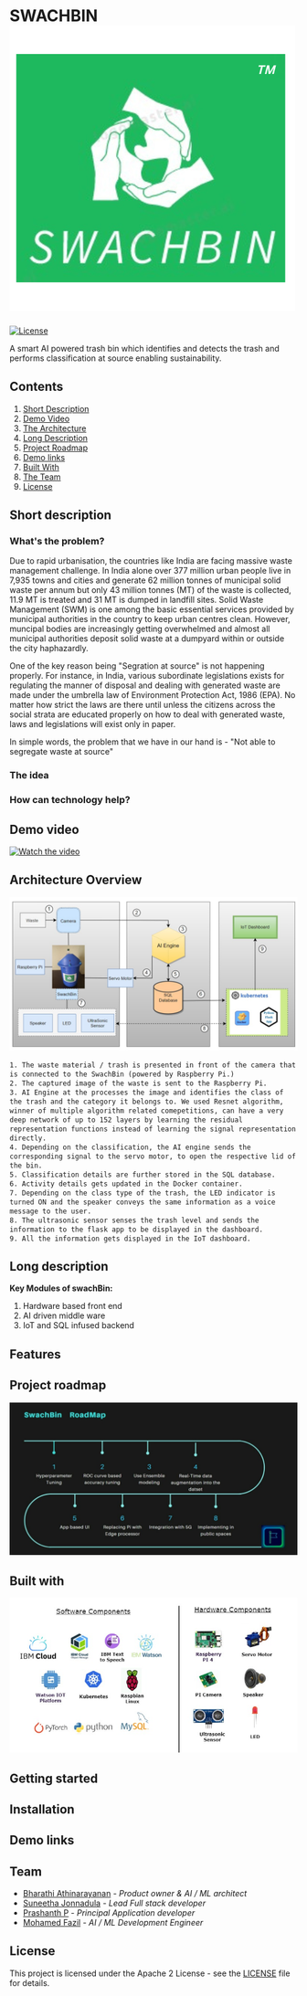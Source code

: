 # SWACHBIN ![Logo](./images/swachBINLogo.png)
[![License](https://img.shields.io/badge/License-Apache2-blue.svg)](https://www.apache.org/licenses/LICENSE-2.0)

A smart AI powered trash bin which identifies and detects the trash and performs classification at source enabling sustainability.

  ## Contents
1. [Short Description](#short-description)
1. [Demo Video](#demo-video)
1. [The Architecture](#architecture-overview)
1. [Long Description](#long-description)
1. [Project Roadmap](#project-roadmap)
1. [Demo links](#demo)
1. [Built With](#built-with)
1. [The Team](#team)
1. [License](#license)


## Short description 

### What's the problem?

Due to rapid urbanisation, the countries like India are facing massive waste management challenge. In India alone over 377 million urban people live in 7,935 towns and cities and generate 62 million tonnes of municipal solid waste per annum but only 43 million tonnes (MT) of the waste is collected, 11.9 MT is treated and 31 MT is dumped in landfill sites. Solid Waste Management (SWM) is one among the basic essential services provided by municipal authorities in the country to keep urban centres clean. However, muncipal bodies are increasingly getting overwhelmed and almost all municipal authorities deposit solid waste at a dumpyard within or outside the city haphazardly. 

One of the key reason being "Segration at source" is not happening properly. For instance, in India, various subordinate legislations exists for regulating the manner of disposal and dealing with generated waste are made under the umbrella law of Environment Protection Act, 1986 (EPA). No matter how strict the laws are there until unless the citizens across the social strata are educated properly on how to deal with generated waste, laws and legislations will exist only in paper.

In simple words, the problem that we have in our hand is - "Not able to segregate waste at source" 
### The idea

### How can technology help?


## Demo video

[![Watch the video](./images/swachbin_Video_preview_image.jpg)](https://www.youtube.com/)

## Architecture Overview

![Architecture](./images/swachbin_architecture.jpeg)

    1. The waste material / trash is presented in front of the camera that is connected to the SwachBin (powered by Raspberry Pi.)
    2. The captured image of the waste is sent to the Raspberry Pi.
    3. AI Engine at the processes the image and identifies the class of the trash and the category it belongs to. We used Resnet algorithm, winner of multiple algorithm related comepetitions, can have a very deep network of up to 152 layers by learning the residual representation functions instead of learning the signal representation directly.
    4. Depending on the classification, the AI engine sends the corresponding signal to the servo motor, to open the respective lid of the bin.
    5. Classification details are further stored in the SQL database. 
    6. Activity details gets updated in the Docker container.
    7. Depending on the class type of the trash, the LED indicator is turned ON and the speaker conveys the same information as a voice message to the user.
    8. The ultrasonic sensor senses the trash level and sends the information to the flask app to be displayed in the dashboard.
    9. All the information gets displayed in the IoT dashboard.
## Long description
**Key Modules of swachBin:**
1. Hardware based front end
2. AI driven middle ware
3. IoT and SQL infused backend

## Features

## Project roadmap

![Roadmap](./images/swachBin_Roadmap.jpg)

## Built with
![Techonology](./images/tech_logos.jpg)

## Getting started



## Installation


## Demo links


## Team
- [Bharathi Athinarayanan](https://github.com/rathisoft) - _Product owner & AI / ML architect_ 
- [Suneetha Jonnadula](https://github.com/Sunivihaan) - _Lead Full stack developer_
- [Prashanth P](https://github.com/Prashanthp) - _Principal Application developer_
- [Mohamed Fazil](https://github.com) - _AI / ML Development Engineer_

## License
This project is licensed under the Apache 2 License - see the [LICENSE](LICENSE) file for details.


